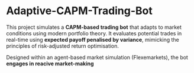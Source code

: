 # Adaptive-CAPM-Trading-Bot
This project simulates a **CAPM-based trading bot** that adapts to market conditions using modern portfolio theory. It evaluates potential trades in real-time using **expected payoff penalised by variance**, mimicking the principles of risk-adjusted return optimisation.

Designed within an agent-based market simulation (Flexemarkets), the bot **engages in reacive market-making**
